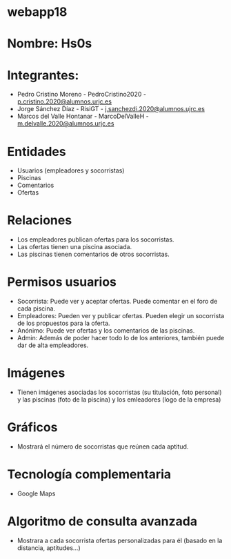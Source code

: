 # webapp18
# Nombre: Hs0s
# Integrantes: 
  - Pedro Cristino Moreno - PedroCristino2020 - p.cristino.2020@alumnos.urjc.es
  - Jorge Sánchez Díaz - RisiGT - j.sanchezdi.2020@alumnos.ujrc.es 
  - Marcos del Valle Hontanar - MarcoDelValleH - m.delvalle.2020@alumnos.urjc.es

# Entidades
  - Usuarios (empleadores y socorristas)
  - Piscinas
  - Comentarios
  - Ofertas
# Relaciones
  - Los empleadores publican ofertas para los socorristas.
  - Las ofertas tienen una piscina asociada.
  - Las piscinas tienen comentarios de otros socorristas.

# Permisos usuarios
  - Socorrista: Puede ver y aceptar ofertas. Puede comentar en el foro de cada piscina.
  - Empleadores: Pueden ver y publicar ofertas. Pueden elegir un socorrista de los propuestos para la oferta.
  - Anónimo: Puede ver ofertas y los comentarios de las piscinas.
  - Admin: Además de poder hacer todo lo de los anteriores, también puede dar de alta empleadores.

# Imágenes
  - Tienen imágenes asociadas los socorristas (su titulación, foto personal) y las piscinas (foto de la piscina) y los emleadores (logo de la empresa)

# Gráficos
  - Mostrará el número de socorristas que reúnen cada aptitud.

# Tecnología complementaria
  - Google Maps

# Algoritmo de consulta avanzada
  - Mostrara a cada socorrista ofertas personalizadas para él (basado en la distancia, aptitudes...)

